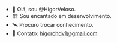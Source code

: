 - 👋 Olá, sou @HigorVeloso.
- 🏗️ Sou encantado em desenvolvimento.
- 🛰️ Procuro trocar conhecimento.
- 💭 Contato: higorchdv1@gmail.com

<!---
HigorVeloso/HigorVeloso is a ✨ special ✨ repository because its `README.md` (this file) appears on your GitHub profile.
You can click the Preview link to take a look at your changes.
--->

 
